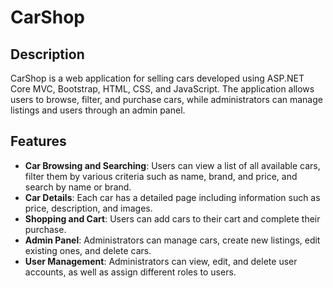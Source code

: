# CarShop

## Description

CarShop is a web application for selling cars developed using ASP.NET Core MVC, Bootstrap, HTML, CSS, and JavaScript. The application allows users to browse, filter, and purchase cars, while administrators can manage listings and users through an admin panel.

## Features

- **Car Browsing and Searching**: Users can view a list of all available cars, filter them by various criteria such as name, brand, and price, and search by name or brand.
- **Car Details**: Each car has a detailed page including information such as price, description, and images.
- **Shopping and Cart**: Users can add cars to their cart and complete their purchase.
- **Admin Panel**: Administrators can manage cars, create new listings, edit existing ones, and delete cars.
- **User Management**: Administrators can view, edit, and delete user accounts, as well as assign different roles to users.
